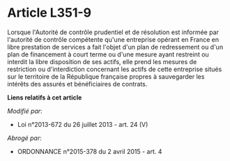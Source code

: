 # Article L351-9

Lorsque l'Autorité de contrôle prudentiel et de résolution est informée par l'autorité de contrôle compétente qu'une
entreprise opérant en France en libre prestation de services a fait l'objet d'un plan de redressement ou d'un plan de
financement à court terme ou d'une mesure ayant restreint ou interdit la libre disposition de ses actifs, elle prend les
mesures de restriction ou d'interdiction concernant les actifs de cette entreprise situés sur le territoire de la République
française propres à sauvegarder les intérêts des assurés et bénéficiaires de contrats.

**Liens relatifs à cet article**

_Modifié par_:

  - Loi n°2013-672 du 26 juillet 2013 - art. 24 (V)

_Abrogé par_:

  - ORDONNANCE n°2015-378 du 2 avril 2015 - art. 4
